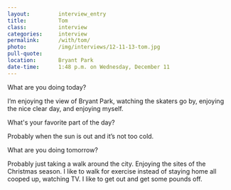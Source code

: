 ```yaml
---
layout:         interview_entry
title:          Tom
class:          interview
categories:     interview
permalink:      /with/tom/
photo:          /img/interviews/12-11-13-tom.jpg
pull-quote:
location:       Bryant Park
date-time:      1:48 p.m. on Wednesday, December 11
---
```

<p class="question">What are you doing today?</p>
<p>I’m enjoying the view of Bryant Park, watching the skaters go by, enjoying the nice clear day, and enjoying myself.
</p>

<p class="question">What's your favorite part of the day?</p>
<p>Probably when the sun is out and it’s not too cold.</p>

<p class="question">What are you doing tomorrow?</p>
<p>Probably just taking a walk around the city. Enjoying the sites of the Christmas season. I like to walk for exercise instead of staying home all cooped up, watching TV. I like to get out and get some pounds off. </p>